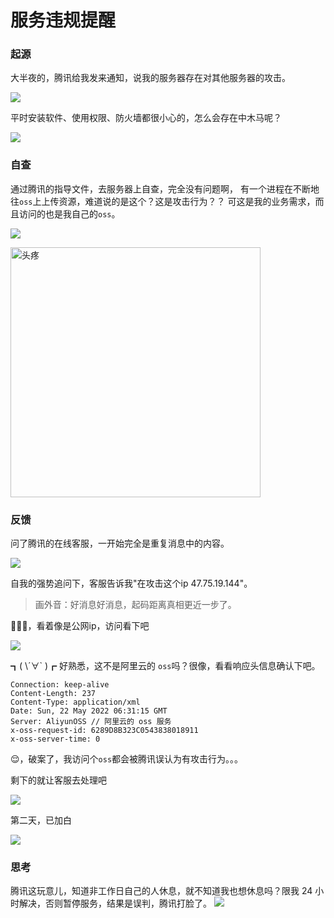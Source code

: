 # 服务违规提醒

### 起源

大半夜的，腾讯给我发来通知，说我的服务器存在对其他服务器的攻击。

![](https://1.z.wiki/images/20220522/f491a1eeca17497f90f6ce4a0ee6fba8.png)

平时安装软件、使用权限、防火墙都很小心的，怎么会存在中木马呢？

![](https://1.z.wiki/images/20220522/62c5231d5e204fe1af559f3a43589106.png)

### 自查

通过腾讯的指导文件，去服务器上自查，完全没有问题啊，
有一个进程在不断地往`oss`上上传资源，难道说的是这个？这是攻击行为？？
可这是我的业务需求，而且访问的也是我自己的`oss`。

![](https://2.z.wiki/images/20220529/dc938ef17c114c74af21343c3521d700.png?x-oss-process=image/resize,w_800/quality,q_80)

<img alt="头疼" width="400" src="https://2.z.wiki/images/20220522/5a0d69a1ead64e91b34aa886eebe0dd7.jpg" />

### 反馈

问了腾讯的在线客服，一开始完全是重复消息中的内容。

![](https://2.z.wiki/images/20220522/1d4021c2998f41459995d8fb98d2a463.png)


自我的强势追问下，客服告诉我"在攻击这个ip 47.75.19.144"。

> 画外音：好消息好消息，起码距离真相更近一步了。


🤔🤔🤔，看着像是公网ip，访问看下吧

![](https://3.z.wiki/images/20220522/c2e4b46f50344907aef462030b23b627.png)

┓( \´∀\` )┏ 好熟悉，这不是阿里云的 `oss`吗？很像，看看响应头信息确认下吧。

```text
Connection: keep-alive
Content-Length: 237
Content-Type: application/xml
Date: Sun, 22 May 2022 06:31:15 GMT
Server: AliyunOSS // 阿里云的 oss 服务
x-oss-request-id: 6289D8B323C0543838018911
x-oss-server-time: 0
```

😌，破案了，我访问个`oss`都会被腾讯误认为有攻击行为。。。


剩下的就让客服去处理吧

![](https://3.z.wiki/images/20220522/72cf3b8bbabe41b68dee15c0bf1b042d.png)

第二天，已加白

![](https://4.z.wiki/autoupload/2022-05-23/68263010801b4859bd8c482480cf8bfc.image.png)

### 思考

腾讯这玩意儿，知道非工作日自己的人休息，就不知道我也想休息吗？限我 24 小时解决，否则暂停服务，结果是误判，腾讯打脸了。
![](https://1.z.wiki/images/20220522/298c71aa089c4a23a3c965a223958fff.png)


